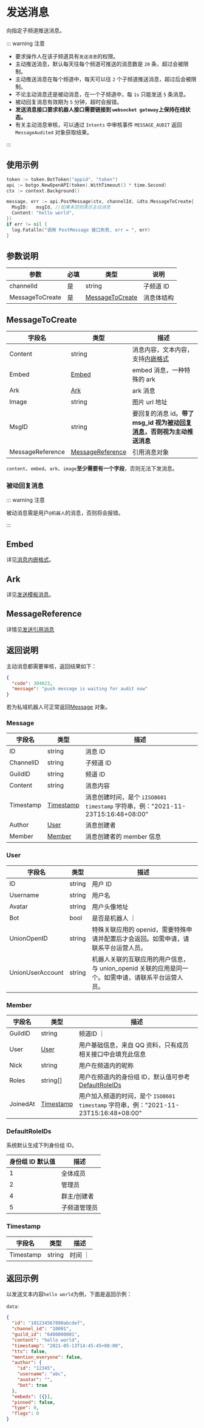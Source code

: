# 发送消息

向指定子频道推送消息。

::: warning 注意

- 要求操作人在该子频道具有`发送消息`的权限。
- 主动推送消息，默认每天往每个频道可推送的消息数是 `20` 条，超过会被限制。
- 主动推送消息在每个频道中，每天可以往 `2` 个子频道推送消息，超过后会被限制。
- 不论主动消息还是被动消息，在一个子频道中，每 `1s` 只能发送 `5` 条消息。
- 被动回复消息有效期为 `5` 分钟，超时会报错。
- **发送消息接口要求机器人接口需要链接到 `websocket gateway`上保持在线状态。**
- 有关主动消息审核，可以通过 `Intents` 中审核事件 `MESSAGE_AUDIT` 返回 `MessageAudited` 对象获取结果。

:::

## 使用示例

```go
token := token.BotToken("appid", "token")
api := botgo.NewOpenAPI(token).WithTimeout(3 * time.Second)
ctx := context.Background()

message, err := api.PostMessage(ctx, channelId, &dto.MessageToCreate{
  MsgID:   msgId, //如果未空则表示主动消息
  Content: "hello world",
})
if err != nil {
  log.Fatalln("调用 PostMessage 接口失败, err = ", err)
}
```

## 参数说明

| 参数      | 必填 | 类型                                | 说明       |
| --------- | ---- | ----------------------------------- | ---------- |
| channelId | 是   | string                              | 子频道 ID  |
| MessageToCreate  | 是   | [MessageToCreate](#MessageToCreate) | 消息体结构 |

## MessageToCreate

| 字段名  | 类型                          | 描述                                                                                     |
| ------- | ----------------------------- | ---------------------------------------------------------------------------------------- |
| Content | string                        | 消息内容，文本内容，支持[内嵌格式](message_format.md)                                    |
| Embed   | [Embed](#Embed) | embed 消息，一种特殊的 ark                                                               |
| Ark     | [Ark](#Ark)     | ark 消息                                                                                 |
| Image   | string                        | 图片 url 地址                                                                            |
| MsgID  | string                        | 要回复的消息 id。**带了 msg_id 视为[被动回复消息](#被动回复消息)，否则视为主动推送消息** |
| MessageReference | [MessageReference](#MessageReference) | 引用消息对象                                                 |

`content`、`embed`、`ark`、`image`**至少需要有一个字段**，否则无法下发消息。

### 被动回复消息

::: warning 注意

被动消息需是用户`@机器人`的消息，否则将会报错。

:::

## Embed

详见[消息内嵌格式](message_format.md)。

## Ark

详见[发送模板消息](post_ark_message.md)。

## MessageReference

详情见[发送引用消息](message_reference.md)

## 返回说明

主动消息都需要审核，返回结果如下：

```json
{
  "code": 304023,
  "message": "push message is waiting for audit now"
}
```

若为私域机器人可正常返回[Message](#message) 对象。

### Message

| 字段名     | 类型              | 描述                                                                            |
| ---------- | ----------------- | ------------------------------------------------------------------------------- |
| ID         | string            | 消息 ID                                                                         |
| ChannelID | string            | 子频道 ID                                                                       |
| GuildID   | string            | 频道 ID                                                                         |
| Content    | string            | 消息内容                                                                        |
| Timestamp  | [Timestamp](#Timestamp) | 消息创建时间，是个 `iISO8601 timestamp` 字符串，例："2021-11-23T15:16:48+08:00" |
| Author     | [User](#user)     | 消息创建者                                                                      |
| Member     | [Member](#member) | 消息创建者的 member 信息                                                        |

### User

| 字段名             | 类型    | 描述                                                                                               |
| ------------------ | ------- | -------------------------------------------------------------------------------------------------- |
| ID                 | string  | 用户 ID                                                                                           |
| Username           | string  | 用户名                                                                                             |
| Avatar             | string  | 用户头像地址                                                                                       |
| Bot                | bool    | 是否是机器人                                                                            ｜
| UnionOpenID        | string  | 特殊关联应用的 openid，需要特殊申请并配置后才会返回。如需申请，请联系平台运营人员。                |
| UnionUserAccount   | string  | 机器人关联的互联应用的用户信息，与 union_openid 关联的应用是同一个。如需申请，请联系平台运营人员。 |

### Member

| 字段名    | 类型          | 描述                                                                                         |
| --------- | ------------- | -------------------------------------------------------------------------------------------- |
| GuildID   | string        | 频道ID                                                                              ｜
| User      | [User](#user) | 用户基础信息，来自 QQ 资料，只有成员相关接口中会填充此信息                                   |
| Nick      | string        | 用户在频道内的昵称                                                                           |
| Roles     | string[]      | 用户在频道内的身份组 ID，默认值可参考[DefaultRoleIDs](../guild/role_model.md#DefaultRoleIDs) |
| JoinedAt | [Timestamp](#Timestamp) | 用户加入频道的时间，是个 `ISO8601 timestamp` 字符串，例："2021-11-23T15:16:48+08:00"         |

### DefaultRoleIDs

系统默认生成下列身份组 ID。

| 身份组 ID 默认值 | 描述         |
| ---------------- | ------------ |
| 1                | 全体成员     |
| 2                | 管理员       |
| 4                | 群主/创建者  |
| 5                | 子频道管理员 |

### Timestamp

| 字段名             | 类型    | 描述           |
| ------------------ | ------- | -------------|
| Timestamp          | string  | 时间         ｜


## 返回示例

以发送文本内容`hello world`为例，下面是返回示例：

`data`:

```json
{
  "id": "101234567890abcdef",
  "channel_id": "10001",
  "guild_id": "6400000001",
  "content": "hello world",
  "timestamp": "2021-05-13T14:45:45+08:00",
  "tts": false,
  "mention_everyone": false,
  "author": {
    "id": "12345",
    "username": "abc",
    "avatar": "",
    "bot": true
  },
  "embeds": [{}],
  "pinned": false,
  "type": 0,
  "flags": 0
}
```
